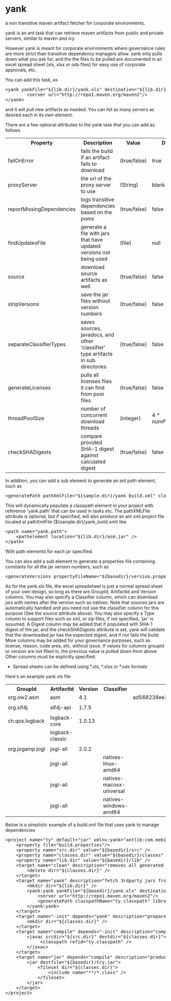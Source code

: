 yank
====

a non transitive maven artifact fetcher for corporate environments.


yank is an ant task that can retrieve maven artifacts from public and private servers, similar to maven and ivy.

However yank is meant for corporate environments where governance rules are more strict than transitive 
dependency managers allow. yank only pulls down what you ask for, and the the files to be pulled are documented
in an excel spread sheet (xls, xlsx or ods files) for easy use of corporate approvals, etc.

You can add this task, as
<pre>
&lt;yank yankFile="${lib.dir}/yank.xls" destination="${lib.dir}"&gt;
        &lt;server url="http://repo1.maven.org/maven2"/&gt;
&lt;/yank&gt;
</pre>

and it will pull new artifacts as needed. You can list as many servers as desired each in its own element.

There are a few optional attributes to the yank task that you can add as follows

<table>
   <tr>
      <th>Property</th>
      <th>Description</th>
      <th>Value</th>
      <th>Default</th>
   </tr>
   <tr>
      <td>failOnError</td>
      <td>fails the build if an artifact fails to download</td>
      <td>(true/false)</td>
      <td>true</td>
   </tr>
   <tr>
      <td>proxyServer</td>
      <td>the url of the proxy server to use</td>
      <td>(String)</td>
      <td>blank</td>
   </tr>
   <tr>
      <td>reportMissingDependencies</td>
      <td>logs transitive dependencies based on the poms</td>
      <td>(true/false)</td>
      <td>false</td>
   </tr>  
   <tr>
      <td>findUpdatesFile</td>
      <td>generate a file with jars that have updated versions not being used</td>
      <td>(file)</td>
      <td>null</td>  
   <tr>
      <td>source</td>
      <td>download source artifacts as well</td>
      <td>(true/false)</td>
      <td>false</td>
   </tr>    
   <tr>
      <td>stripVersions</td>
      <td>save the jar files without version numbers</td>
      <td>(true/false)</td>
      <td>false</td>
   </tr>
   <tr>
      <td>separateClassifierTypes</td>
      <td>saves sources, javadocs, and other 'classifier' type artifacts in sub directories</td>
      <td>{true/false}</td>
      <td>false</td>
   </tr>  
   <tr>
      <td>generateLicenses</td>
      <td>pulls all licenses files it can find from pom files</td>
      <td>{true/false}</td>
      <td>false</td>
   </tr>  
   <tr>
      <td>threadPoolSize</td>
      <td>number of concurrent download threads</td>
      <td>(integer)</td>
      <td>4 * numProcessors</td>
   </tr>
   <tr>
      <td>checkSHADigests</td>
      <td>compare provided SHA-1 digest against calculated digest</td>
      <td>(true/false)</td>
      <td>false</td>
</table>

In addition, you can add a sub element to generate an ant path element, such as
<pre>
&lt;generatePath pathXmlFile="${sample.dir}/yank_build.xml" classpathName="yank.path" /&gt;
</pre>

This will dynamically populate a classpath element in your project with reference 'yank.path' that can be used in <java> tasks etc.
The pathXMLFile attribute is optional, but if specified, will also produce an ant xml project file located at 
pathXmlFile (${sample.dir}/yank_build.xml) like
<pre>
&lt;path name="yank.path"&gt;
    &lt;pathelement location="${lib.dir}/asm.jar" /&gt;
&lt;/path&gt;
</pre>
    
With path elements for each jar specified.

You can also add a sub element to generate a properties file containing constants for all the jar version numbers, such as
<pre>
&lt;generateVersions propertyFileName="${basedir}/version.properties" /&gt;
</pre>

As for the yank.xls file, the excel spreadsheet is just a normal spread sheet of your own design, so long as there are GroupId, 
ArtifactId and Version columns. You may also specify a Classifier column, which can download jars with names after the version 
such as natives. Note that sources jars are automatically handled and you need not use the classifier column for this purpose 
(See the source attribute above). You may also specify a Type column to support files such as xml, or zip files, if not specified, 'jar' 
is assumed. A Digest column may be added that if populated with SHA-1 digest of the jar, and the checkSHADigests attribute is set, yank
will validate that the downloaded jar has the expected digest, and if not fails the build. More columns may be added for your governance purposes, 
such as license, reason, code area, etc, without issue. 
If values for columns groupId or version are not filled in, the previous value is pulled down from above. Other columns must be
explicitly specified.

* Spread sheets can be defined using *.xls, *.xlsx or *.ods formats

Here's an example yank.xls file

<table>
    <tr><th>GroupId</th><th>ArtifactId</th><th>Version</th><th>Classifier</th><th>Digest</th></tr>
    <tr><td>org.ow2.asm</td><td>asm</td><td>4.1</td><td></td><td>ad568238ee36a820bd6c6806807e8a14ea34684d</td</tr>
    <tr><td></td><td></td><td></td><td></td></tr>    
    <tr><td>org.slf4j</td><td>slf4j-api</td><td>1.7.5</td><td></td></tr>    
    <tr><td></td><td></td><td></td><td></td></tr>    
    <tr><td>ch.qos.logback</td><td>logback-core</td><td>1.0.13</td><td></td></tr>    
    <tr><td></td><td>logback-classic</td><td></td><td></td></tr>    
    <tr><td></td><td></td><td></td><td></td></tr>    
    <tr><td>org.jogamp.jogl</td><td>jogl-all</td><td>2.0.2</td><td></td></tr>
    <tr><td></td><td>jogl-all</td><td></td><td>natives-linux-amd64</td></tr>
    <tr><td></td><td>jogl-all</td><td></td><td>natives-macosx-universal</td></tr>
    <tr><td></td><td>jogl-all</td><td></td><td>natives-windows-amd64</td></tr>                     
</table>

Below is a simplistic example of a build.xml file that uses yank to manage dependencies
<pre>
&lt;project name="ty" default="jar" xmlns:yank="antlib:com.mebigfatguy.yank"&gt;
    &lt;property file="build.properties"/&gt;
    &lt;property name="src.dir" value="${basedir}/src" /&gt;
    &lt;property name="classes.dir" value="${basedir}/classes" /&gt;
    &lt;property name="lib.dir" value="${basedir}/lib" /&gt;
    &lt;target name="clean" description="removes all generated collateral"&gt;
        &lt;delete dir="${classes.dir}" /&gt;
    &lt;/target&gt;
    &lt;target name="yank" description="fetch 3rdparty jars from maven central"&gt;
        &lt;mkdir dir="${lib.dir}" /&gt;
        &lt;yank:yank yankFile="${basedir}/yank.xls" destination="${lib.dir}" source="true" checkSHADigests="true"&gt;
            &lt;server url="http://repo1.maven.org/maven2"/&gt;
            &lt;generatePath classpathName="ty.classpath" libraryDirName="$${lib.dir}" /&gt;
        &lt;/yank:yank&gt;
    &lt;/target&gt;
    &lt;target name="-init" depends="yank" description="prepares repository for a build"&gt;
        &lt;mkdir dir="${classes.dir}" /&gt;
    &lt;/target&gt;
    &lt;target name="compile" depends="-init" description="compiles java files"&gt;
        &lt;javac srcdir="${src.dir}" destdir="${classes.dir}"&gt;
             &lt;classpath refid="ty.classpath" /&gt;
        &lt;/javac&gt;
    &lt;/target&gt;
    &lt;target name="jar" depends="compile" description="produces the ty jar file"&gt;
        &lt;jar destfile="${basedir}/try.jar"&gt;
            &lt;fileset dir="${classes.dir}"&gt;
                &lt;include name="**/*.class" /&gt;
            &lt;/fileset&gt;
        &lt;/jar&gt;  
    &lt;/target&gt;
&lt;/project&gt;
<pre>


